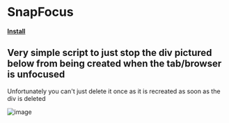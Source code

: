 # SnapFocus

**[Install](https://github.com/amukerd/SnapFocus/raw/refs/heads/main/script.user.js)**

## Very simple script to just stop the div pictured below from being created when the tab/browser is unfocused
Unfortunately you can't just delete it once as it is recreated as soon as the div is deleted

![image](https://github.com/user-attachments/assets/f346e761-99d5-464d-9dec-7c02eeef0331)
